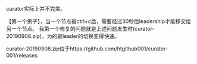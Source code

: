 curator实际上并不完美。

【第一个例子】，当一个节点被ctrl+c后，需要经过30秒后leadership才能移交给另一个节点。
我第一个修复的问题就是上述问题发生时(curator-20190908.zip)，为的是leader的切换变得快速。

curator-20190908.zip位于https://github.com/htgithub001/curator-001/releases

